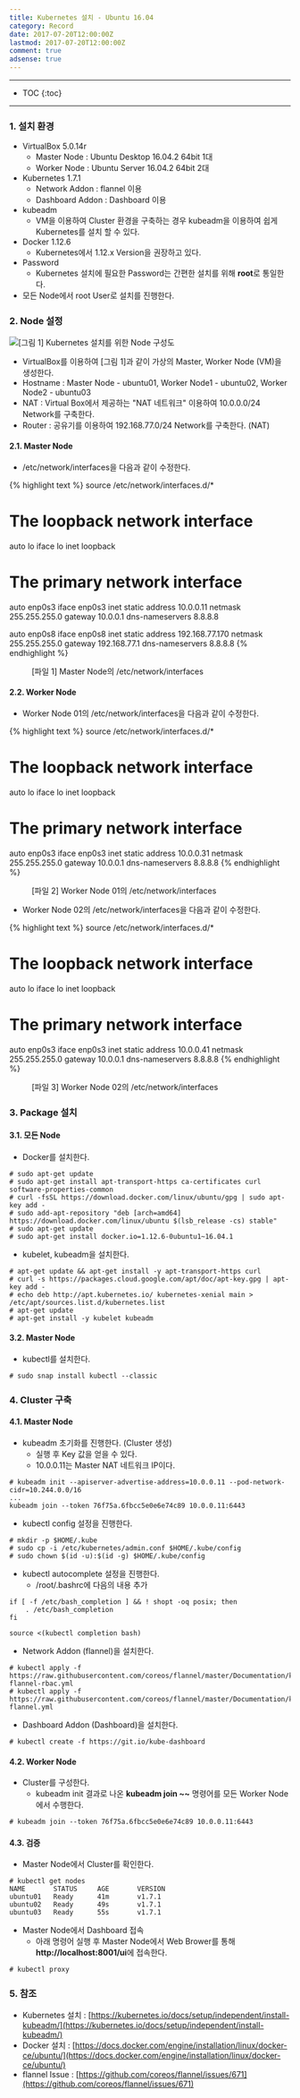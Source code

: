 ```yaml
---
title: Kubernetes 설치 - Ubuntu 16.04
category: Record
date: 2017-07-20T12:00:00Z
lastmod: 2017-07-20T12:00:00Z
comment: true
adsense: true
---
```


***

* TOC
{:toc}

***

### 1. 설치 환경

* VirtualBox 5.0.14r
  * Master Node : Ubuntu Desktop 16.04.2 64bit 1대
  * Worker Node : Ubuntu Server 16.04.2 64bit 2대
* Kubernetes 1.7.1
  * Network Addon : flannel 이용
  * Dashboard Addon : Dashboard 이용
* kubeadm
  * VM을 이용하여 Cluster 환경을 구축하는 경우 kubeadm을 이용하여 쉽게 Kubernetes를 설치 할 수 있다.
* Docker 1.12.6
  * Kubernetes에서 1.12.x Version을 권장하고 있다.
* Password
  * Kubernetes 설치에 필요한 Password는 간편한 설치를 위해 **root**로 통일한다.
* 모든 Node에서 root User로 설치를 진행한다.

### 2. Node 설정

![[그림 1] Kubernetes 설치를 위한 Node 구성도]({{site.baseurl}}/images/record/Kubernetes_Install_Ubuntu_16.04/Node_Setting.PNG)

* VirtualBox를 이용하여 [그림 1]과 같이 가상의 Master, Worker Node (VM)을 생성한다.
* Hostname : Master Node - ubuntu01, Worker Node1 - ubuntu02, Worker Node2 - ubuntu03
* NAT : Virtual Box에서 제공하는 "NAT 네트워크" 이용하여 10.0.0.0/24 Network를 구축한다.
* Router : 공유기를 이용하여 192.168.77.0/24 Network를 구축한다. (NAT)

#### 2.1. Master Node

* /etc/network/interfaces을 다음과 같이 수정한다.

{% highlight text %}
source /etc/network/interfaces.d/*

# The loopback network interface
auto lo
iface lo inet loopback

# The primary network interface
auto enp0s3
iface enp0s3 inet static
address 10.0.0.11
netmask 255.255.255.0
gateway 10.0.0.1
dns-nameservers 8.8.8.8

auto enp0s8
iface enp0s8 inet static
address 192.168.77.170
netmask 255.255.255.0
gateway 192.168.77.1
dns-nameservers 8.8.8.8
{% endhighlight %}
<figure>
<figcaption class="caption">[파일 1] Master Node의 /etc/network/interfaces</figcaption>
</figure>

#### 2.2. Worker Node

* Worker Node 01의 /etc/network/interfaces을 다음과 같이 수정한다.

{% highlight text %}
source /etc/network/interfaces.d/*

# The loopback network interface
auto lo
iface lo inet loopback

# The primary network interface
auto enp0s3
iface enp0s3 inet static
address 10.0.0.31
netmask 255.255.255.0
gateway 10.0.0.1
dns-nameservers 8.8.8.8
{% endhighlight %}
<figure>
<figcaption class="caption">[파일 2] Worker Node 01의 /etc/network/interfaces</figcaption>
</figure>

* Worker Node 02의 /etc/network/interfaces을 다음과 같이 수정한다.

{% highlight text %}
source /etc/network/interfaces.d/*

# The loopback network interface
auto lo
iface lo inet loopback

# The primary network interface
auto enp0s3
iface enp0s3 inet static
address 10.0.0.41
netmask 255.255.255.0
gateway 10.0.0.1
dns-nameservers 8.8.8.8
{% endhighlight %}
<figure>
<figcaption class="caption">[파일 3] Worker Node 02의 /etc/network/interfaces</figcaption>
</figure>

### 3. Package 설치

#### 3.1. 모든 Node

* Docker를 설치한다.

~~~
# sudo apt-get update
# sudo apt-get install apt-transport-https ca-certificates curl software-properties-common
# curl -fsSL https://download.docker.com/linux/ubuntu/gpg | sudo apt-key add -
# sudo add-apt-repository "deb [arch=amd64] https://download.docker.com/linux/ubuntu $(lsb_release -cs) stable"
# sudo apt-get update
# sudo apt-get install docker.io=1.12.6-0ubuntu1~16.04.1
~~~

* kubelet, kubeadm을 설치한다.

~~~
# apt-get update && apt-get install -y apt-transport-https curl
# curl -s https://packages.cloud.google.com/apt/doc/apt-key.gpg | apt-key add -
# echo deb http://apt.kubernetes.io/ kubernetes-xenial main > /etc/apt/sources.list.d/kubernetes.list
# apt-get update
# apt-get install -y kubelet kubeadm
~~~

#### 3.2. Master Node

* kubectl를 설치한다.

~~~
# sudo snap install kubectl --classic
~~~

### 4. Cluster 구축

#### 4.1. Master Node

* kubeadm 초기화를 진행한다. (Cluster 생성)
  * 실행 후 Key 값을 얻을 수 있다.
  * 10.0.0.11는 Master NAT 네트워크 IP이다.

~~~
# kubeadm init --apiserver-advertise-address=10.0.0.11 --pod-network-cidr=10.244.0.0/16
...
kubeadm join --token 76f75a.6fbcc5e0e6e74c89 10.0.0.11:6443
~~~

* kubectl config 설정을 진행한다.

~~~
# mkdir -p $HOME/.kube
# sudo cp -i /etc/kubernetes/admin.conf $HOME/.kube/config
# sudo chown $(id -u):$(id -g) $HOME/.kube/config
~~~

* kubectl autocomplete 설정을 진행한다.
  * /root/.bashrc에 다음의 내용 추가

~~~
if [ -f /etc/bash_completion ] && ! shopt -oq posix; then
    . /etc/bash_completion
fi

source <(kubectl completion bash)
~~~

* Network Addon (flannel)을 설치한다.

~~~
# kubectl apply -f https://raw.githubusercontent.com/coreos/flannel/master/Documentation/kube-flannel-rbac.yml
# kubectl apply -f https://raw.githubusercontent.com/coreos/flannel/master/Documentation/kube-flannel.yml
~~~

* Dashboard Addon (Dashboard)을 설치한다.

~~~
# kubectl create -f https://git.io/kube-dashboard
~~~

#### 4.2. Worker Node

* Cluster를 구성한다.
  * kubeadm init 결과로 나온 **kubeadm join ~~** 명령어를 모든 Worker Node에서 수행한다.

~~~
# kubeadm join --token 76f75a.6fbcc5e0e6e74c89 10.0.0.11:6443
~~~

#### 4.3. 검증

* Master Node에서 Cluster를 확인한다.

~~~
# kubectl get nodes
NAME       STATUS     AGE       VERSION
ubuntu01   Ready      41m       v1.7.1
ubuntu02   Ready      49s       v1.7.1
ubuntu03   Ready      55s       v1.7.1
~~~

* Master Node에서 Dashboard 접속
  * 아래 명령어 실행 후 Master Node에서 Web Brower를 통해 **http://localhost:8001/ui**에 접속한다.

~~~
# kubectl proxy
~~~

### 5. 참조

* Kubernetes 설치 : [https://kubernetes.io/docs/setup/independent/install-kubeadm/](https://kubernetes.io/docs/setup/independent/install-kubeadm/)
* Docker 설치 : [https://docs.docker.com/engine/installation/linux/docker-ce/ubuntu/](https://docs.docker.com/engine/installation/linux/docker-ce/ubuntu/)
* flannel Issue :  [https://github.com/coreos/flannel/issues/671](https://github.com/coreos/flannel/issues/671)
